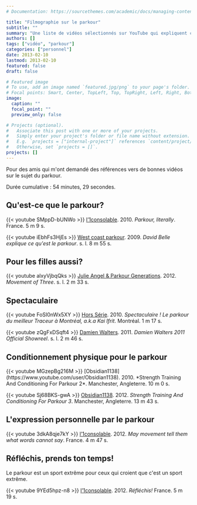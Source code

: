 ```yaml
---
# Documentation: https://sourcethemes.com/academic/docs/managing-content/

title: "Filmographie sur le parkour"
subtitle: ""
summary: "Une liste de vidéos sélectionnés sur YouTube qui expliquent ce qu'est le parkour."
authors: []
tags: ["vidéo", "parkour"]
categories: ["personnel"]
date: 2013-02-10
lastmod: 2013-02-10
featured: false
draft: false

# Featured image
# To use, add an image named `featured.jpg/png` to your page's folder.
# Focal points: Smart, Center, TopLeft, Top, TopRight, Left, Right, BottomLeft, Bottom, BottomRight.
image:
  caption: ""
  focal_point: ""
  preview_only: false

# Projects (optional).
#   Associate this post with one or more of your projects.
#   Simply enter your project's folder or file name without extension.
#   E.g. `projects = ["internal-project"]` references `content/project/deep-learning/index.md`.
#   Otherwise, set `projects = []`.
projects: []
---
```


Pour des amis qui m'ont demandé des références vers de bonnes vidéos sur le sujet du parkour.

Durée cumulative&nbsp;: 54 minutes, 29 secondes.

## Qu'est-ce que le parkour?

{{< youtube SMppD-bUNWo >}}
[l’1consolable](https://www.youtube.com/user/l1consolable). 2010. *Parkour, literally*. France. 5&nbsp;m 9&nbsp;s.

{{< youtube iEbhFs3HjEs >}}
[West coast parkour](https://www.youtube.com/user/gravitezer0). 2009. *David Belle explique ce qu'est le parkour*. s. l. 8&nbsp;m 55&nbsp;s.

## Pour les filles aussi?
{{< youtube alxyVjbqQks >}}
[Julie Angel &amp; Parkour Generations](https://www.youtube.com/user/slamcamspam). 2012. *Movement of Three*. s.&nbsp;l. 2&nbsp;m 33&nbsp;s.

## Spectaculaire

{{< youtube FoSI0nWx5XY >}}
[Hors Série](https://www.youtube.com/user/horsserieweb). 2010. *Spectaculaire ! Le parkour du meilleur Traceur à Montréal, a.k.a Kai Ifrit*. Montréal. 1&nbsp;m 17&nbsp;s.

{{< youtube zQgFxDSqft4 >}}
[Damien Walters](https://www.youtube.com/user/damienwalters?feature=watch). 2011. *Damien Walters 2011 Official Showreel*. s. l. 2&nbsp;m 46&nbsp;s.

<h2>Conditionnement physique pour le parkour</h2>
{{< youtube MGzepBg216M >}}
[Obsidian1138](https://www.youtube.com/user/Obsidian1138). 2010. *Strength Training And Conditioning For Parkour 2*. Manchester, Angleterre. 10&nbsp;m 0&nbsp;s.

{{< youtube Sj68BKS-gwA >}}
[Obsidian1138](https://www.youtube.com/user/Obsidian1138). 2012. *Strength Training And Conditioning For Parkour 3*. Manchester, Angleterre. 13&nbsp;m 43&nbsp;s.

## L'expression personnelle par le parkour

{{< youtube 3dkA8qje7kY >}}
[l’1consolable](https://www.youtube.com/user/l1consolable). 2012. *May movement tell them what words cannot say*. France. 4&nbsp;m 47&nbsp;s.

## Réfléchis, prends ton temps!

Le parkour est un sport extrême pour ceux qui croient que c'est un sport extrême.

{{< youtube 9YEd5hpz-n8 >}}
[l’1consolable](https://www.youtube.com/user/l1consolable). 2012. *Réfléchis!* France. 5&nbsp;m 19&nbsp;s.

